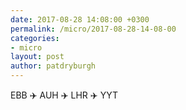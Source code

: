 ```yaml
---
date: 2017-08-28 14:08:00 +0300
permalink: /micro/2017-08-28-14-08-00
categories:
- micro
layout: post
author: patdryburgh
---
```


EBB ✈️ AUH ✈️ LHR ✈️ YYT